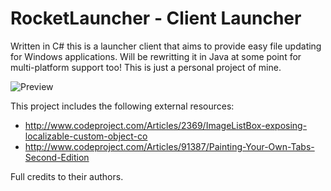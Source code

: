 RocketLauncher - Client Launcher
=============

Written in C# this is a launcher client that aims to provide easy file updating for Windows applications. Will be rewritting it in Java at some point for multi-platform support too! This is just a personal project of mine.

![Preview](https://dl.dropboxusercontent.com/u/49948294/updater/launcher.png)

This project includes the following external resources:
* http://www.codeproject.com/Articles/2369/ImageListBox-exposing-localizable-custom-object-co
* http://www.codeproject.com/Articles/91387/Painting-Your-Own-Tabs-Second-Edition

Full credits to their authors.
